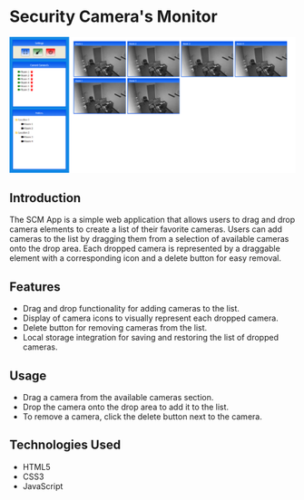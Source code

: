 # Security Camera's Monitor

![App Screenshot](screenshots/screenshot_01.png)

## Introduction
The SCM App is a simple web application that allows users to drag and drop camera elements to create a list of their favorite cameras. Users can add cameras to the list by dragging them from a selection of available cameras onto the drop area. 
Each dropped camera is represented by a draggable element with a corresponding icon and a delete button for easy removal.

## Features
+ Drag and drop functionality for adding cameras to the list.
+ Display of camera icons to visually represent each dropped camera.
+ Delete button for removing cameras from the list.
+ Local storage integration for saving and restoring the list of dropped cameras.

## Usage
+ Drag a camera from the available cameras section.
+ Drop the camera onto the drop area to add it to the list.
+ To remove a camera, click the delete button next to the camera.

## Technologies Used
+ HTML5
+ CSS3
+ JavaScript
